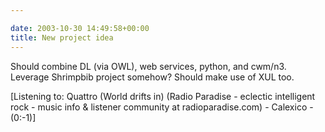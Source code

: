 ```yaml
---

date: 2003-10-30 14:49:58+00:00
title: New project idea
---
```


Should combine DL (via OWL), web services, python, and cwm/n3.  Leverage Shrimpbib project somehow?  Should make use of XUL too.



  
[Listening to:  Quattro (World drifts in) (Radio Paradise - eclectic intelligent rock - music info & listener community at radioparadise.com)  -  Calexico  -  (0:-1)]
